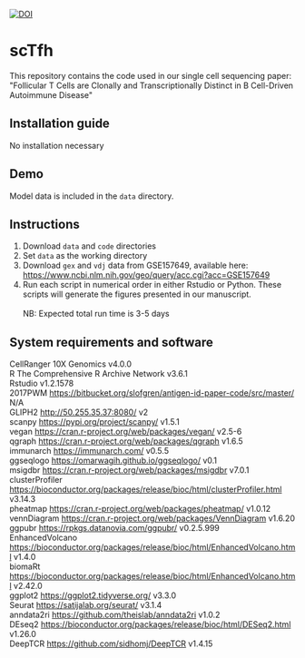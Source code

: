 [![DOI](https://zenodo.org/badge/409003592.svg)](https://zenodo.org/badge/latestdoi/409003592)

# scTfh
This repository contains the code used in our single cell sequencing paper: "Follicular T Cells are Clonally and Transcriptionally Distinct in B Cell-Driven Autoimmune Disease"

## Installation guide
No installation necessary

## Demo
Model data is included in the `data` directory.

## Instructions
1. Download `data` and `code` directories
2. Set `data` as the working directory
3. Download `gex` and `vdj` data from GSE157649, available here: https://www.ncbi.nlm.nih.gov/geo/query/acc.cgi?acc=GSE157649
4. Run each script in numerical order in either Rstudio or Python.  These scripts will generate the figures presented in our manuscript.\
\
NB: Expected total run time is 3-5 days

## System requirements and software
CellRanger	10X Genomics	v4.0.0\
R	The Comprehensive R Archive Network	v3.6.1\
Rstudio v1.2.1578\
2017PWM	https://bitbucket.org/slofgren/antigen-id-paper-code/src/master/	N/A\
GLIPH2	http://50.255.35.37:8080/	v2\
scanpy	https://pypi.org/project/scanpy/	v1.5.1\
vegan	https://cran.r-project.org/web/packages/vegan/	v2.5-6\
qgraph	https://cran.r-project.org/web/packages/qgraph	v1.6.5\
immunarch	https://immunarch.com/	v0.5.5\
ggseqlogo	https://omarwagih.github.io/ggseqlogo/	v0.1\
msigdbr	https://cran.r-project.org/web/packages/msigdbr	v7.0.1\
clusterProfiler	https://bioconductor.org/packages/release/bioc/html/clusterProfiler.html	v3.14.3\
pheatmap	https://cran.r-project.org/web/packages/pheatmap/	v1.0.12\
vennDiagram	https://cran.r-project.org/web/packages/VennDiagram	v1.6.20\
ggpubr	https://rpkgs.datanovia.com/ggpubr/	v0.2.5.999\
EnhancedVolcano	https://bioconductor.org/packages/release/bioc/html/EnhancedVolcano.html	v1.4.0\
biomaRt	https://bioconductor.org/packages/release/bioc/html/EnhancedVolcano.html	v2.42.0\
ggplot2	https://ggplot2.tidyverse.org/	v3.3.0\
Seurat	https://satijalab.org/seurat/	v3.1.4\
anndata2ri	https://github.com/theislab/anndata2ri	v1.0.2\
DEseq2	https://bioconductor.org/packages/release/bioc/html/DESeq2.html	v1.26.0\
DeepTCR	https://github.com/sidhomj/DeepTCR	v1.4.15



